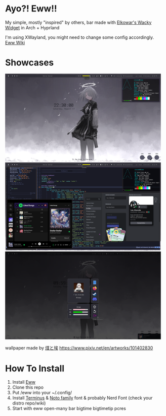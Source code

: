 # Ayo?! Eww!!

My simple, mostly "inspired" by others, bar made with [Elkowar's Wacky Widget](https://github.com/elkowar/eww/) in Arch + Hyprland

I'm using XWayland, you might need to change some config accordingly. [Eww Wiki](https://elkowar.github.io/eww/)

# Showcases
<img src="desktop.png">
<img src="desktop_full.png">
<img src="dashboard.png">

wallpaper made by [煤と埃](https://www.pixiv.net/en/users/32133224) https://www.pixiv.net/en/artworks/101402830

# How To Install

  1. Install [Eww](https://github.com/elkowar/eww/)
  2. Clone this repo
  3. Put /eww into your ~/.config/
  4. Install [Terminus](https://sourceforge.net/projects/terminus-font/files/) & [Noto family](https://archlinux.org/packages/extra/any/noto-fonts/) font & probably Nerd Font (check your distro repo/wiki)
  6. Start with eww open-many bar bigtime bigtimetip pcres
